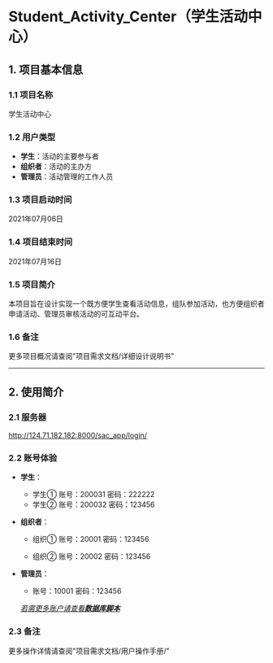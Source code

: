 # Student_Activity_Center（学生活动中心）
## 1. 项目基本信息

### 1.1 项目名称
学生活动中心

### 1.2 用户类型
* **学生**：活动的主要参与者
* **组织者**：活动的主办方
* **管理员**：活动管理的工作人员

### 1.3 项目启动时间
2021年07月06日

### 1.4 项目结束时间
2021年07月16日

### 1.5 项目简介
本项目旨在设计实现一个既方便学生查看活动信息，组队参加活动，也方便组织者申请活动、管理员审核活动的可互动平台。

### 1.6 备注
更多项目概况请查阅"项目需求文档/详细设计说明书"

-----------------------

## 2. 使用简介
### 2.1 服务器
http://124.71.182.182:8000/sac_app/login/

### 2.2 账号体验
* **学生**：
    - 学生①
    账号：200031
    密码：222222
    - 学生②
    账号：200032
    密码：123456
  
* **组织者**：
    - 组织①
    账号：20001
    密码：123456
    
    - 组织②
    账号：20002
    密码：123456
  
* **管理员**：
    
    - 账号：10001
    密码：123456
    
    _<u>若需更多账户请查看**数据库脚本**</u>_

### 2.3 备注
更多操作详情请查阅"项目需求文档/用户操作手册/"
